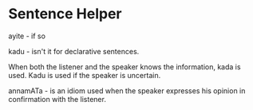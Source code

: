 # Sentence Helper

ayite - if so

kadu - isn't it for declarative sentences.

  

When both the listener and the speaker knows the information, kada is used. Kadu is used if the speaker is uncertain.

  

annamATa - is an idiom used when the speaker expresses his opinion in confirmation with the listener.